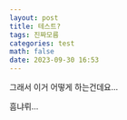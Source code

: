```yaml
---
layout: post
title: 테스트?
tags: 진짜모름
categories: test
math: false
date: 2023-09-30 16:53
---
```

그래서 이거 어떻게 하는건데요...

흠냐뤼...

